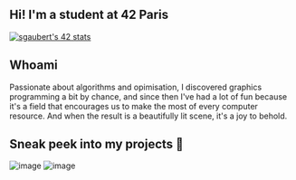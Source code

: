 ## Hi! I'm a student at 42 Paris

[![sgaubert's 42 stats](https://badge.mediaplus.ma/darkblue/sgaubert?1337Badge=off&UM6P=off)](https://github.com/oakoudad/badge42)

## Whoami

Passionate about algorithms and opimisation, I discovered graphics programming a bit by chance, and since then I've had a lot of fun because it's a field that encourages us to make the most of every computer resource. And when the result is a beautifully lit scene, it's a joy to behold.

## Sneak peek into my projects 👀
![image](https://github.com/user-attachments/assets/de627064-51f3-4023-b022-23a8e92deeb1)
![image](https://github.com/user-attachments/assets/22c1ab60-038f-4661-aa1b-270988850f54)

